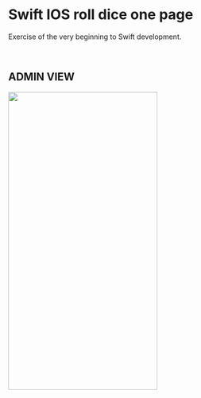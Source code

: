 # Swift IOS roll dice one page
Exercise of the very beginning to Swift development. 


<br>
<h2>ADMIN VIEW</h2>
<img src="./assets/native-shop1.gif" width="300" height="600">
<br>
